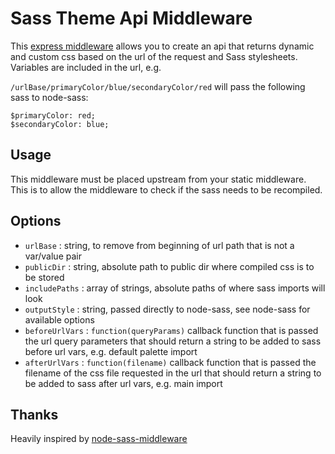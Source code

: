 # Sass Theme Api Middleware
 
This [express middleware](http://expressjs.com/en/guide/using-middleware.html) allows you to create an api that returns
dynamic and custom css based on the url of the request and Sass stylesheets. Variables are included in the url, e.g.

`/urlBase/primaryColor/blue/secondaryColor/red` will pass the following sass to node-sass:

```
$primaryColor: red;
$secondaryColor: blue;
```
 
## Usage
 
This middleware must be placed upstream from your static middleware. This is to allow the middleware to check if the
sass needs to be recompiled.

## Options

* `urlBase` : string, to remove from beginning of url path that is not a var/value pair
* `publicDir` : string, absolute path to public dir where compiled css is to be stored
* `includePaths` : array of strings, absolute paths of where sass imports will look
* `outputStyle` : string, passed directly to node-sass, see node-sass for available options
* `beforeUrlVars` : `function(queryParams)` callback function that is passed the url query parameters that should return a string to be added to sass before url vars, e.g. default palette import
* `afterUrlVars` : `function(filename)` callback function that is passed the filename of the css file requested in the url that should return a string to be added to sass after url vars, e.g. main import

## Thanks

Heavily inspired by [node-sass-middleware](https://github.com/sass/node-sass-middleware) 
